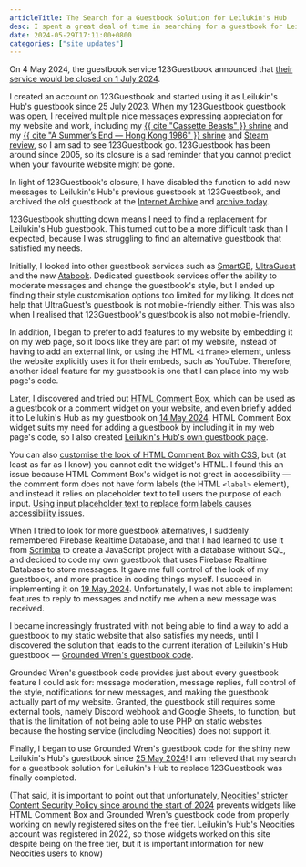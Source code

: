```yaml
---
articleTitle: The Search for a Guestbook Solution for Leilukin's Hub
desc: I spent a great deal of time in searching for a guestbook for Leilukin's hub.
date: 2024-05-29T17:11:00+0800
categories: ["site updates"]
---
```


On 4 May 2024, the guestbook service 123Guestbook announced that [their service would be closed on 1 July 2024](https://web.archive.org/web/20240504201300/https://www.123guestbook.com/news.php?id=closure).

I created an account on 123Guestbook and started using it as Leilukin's Hub's guestbook since 25 July 2023. When my 123Guestbook guestbook was open, I received multiple nice messages expressing appreciation for my website and work, including my [{{ cite "Cassette Beasts" }} shrine](/shrines/cassettebeasts) and my [{{ cite "A Summer’s End — Hong Kong 1986" }} shrine](/shrines/asummersend) and [Steam review](../2023-10-30-support-for-my-steam-review-of-a-summers-end), so I am sad to see 123Guestbook go. 123Guestbook has been around since 2005, so its closure is a sad reminder that you cannot predict when your favourite website might be gone.

In light of 123Guestbook's closure, I have disabled the function to add new messages to Leilukin's Hub's previous guestbook at 123Guestbook, and archived the old guestbook at the [Internet Archive](https://web.archive.org/web/20240528231121/https%3A%2F%2Fleilukin.123guestbook.com%2F) and [archive.today](https://archive.ph/9mtpl).

123Guestbook shutting down means I need to find a replacement for Leilukin's Hub guestbook. This turned out to be a more difficult task than I expected, because I was struggling to find an alternative guestbook that satisfied my needs.

Initially, I looked into other guestbook services such as [SmartGB](https://www.smartgb.com/), [UltraGuest](https://www.ultraguest.com/) and the new [Atabook](https://atabook.org/). Dedicated guestbook services offer the ability to moderate messages and change the guestbook's style, but I ended up finding their style customisation options too limited for my liking. It does not help that UltraGuest's guestbook is not mobile-friendly either. This was also when I realised that 123Guestbook's guestbook is also not mobile-friendly.

In addition, I began to prefer to add features to my website by embedding it on my web page, so it looks like they are part of my website, instead of having to add an external link, or using the HTML `<iframe>` element, unless the website explicitly uses it for their embeds, such as YouTube. Therefore, another ideal feature for my guestbook is one that I can place into my web page's code.

Later, I discovered and tried out [HTML Comment Box](https://www.htmlcommentbox.com/), which can be used as a guestbook or a comment widget on your website, and even briefly added it to Leilukin's Hub as my guestbook on [14 May 2024](/changelogs/2024/#2024-05-14). HTML Comment Box widget suits my need for adding a guestbook by including it in my web page's code, so I also created [Leilukin's Hub's own guestbook page](/guestbook).

You can also [customise the look of HTML Comment Box with CSS](https://www.htmlcommentbox.com/css-guide.html), but (at least as far as I know) you cannot edit the widget's HTML. I found this an issue because HTML Comment Box's widget is not great in accessibility — the comment form does not have form labels (the HTML `<label>` element), and instead it relies on placeholder text to tell users the purpose of each input. [Using input placeholder text to replace form labels causes accessibility issues](https://www.boia.org/blog/is-placeholder-text-essential-for-form-accessibility).

When I tried to look for more guestbook alternatives, I suddenly remembered Firebase Realtime Database, and that I had learned to use it from [Scrimba](https://v2.scrimba.com/build-a-mobile-app-with-firebase-c0g) to create a JavaScript project with a database without SQL, and decided to code my own guestbook that uses Firebase Realtime Database to store messages. It gave me full control of the look of my guestbook, and more practice in coding things myself. I succeed in implementing it on [19 May 2024](/changelogs/2024/#2024-05-19). Unfortunately, I was not able to implement features to reply to messages and notify me when a new message was received.

I became increasingly frustrated with not being able to find a way to add a guestbook to my static website that also satisfies my needs, until I discovered the solution that leads to the current iteration of Leilukin's Hub guestbook — [Grounded Wren's guestbook code](https://groundedwren.neocities.org/pages/demo_controls/guestbookDemo).

Grounded Wren's guestbook code provides just about every guestbook feature I could ask for: message moderation, message replies, full control of the style, notifications for new messages, and making the guestbook actually part of my website. Granted, the guestbook still requires some external tools, namely Discord webhook and Google Sheets, to function, but that is the limitation of not being able to use PHP on static websites because the hosting service (including Neocities) does not support it.

Finally, I began to use Grounded Wren's guestbook code for the shiny new Leilukin's Hub's guestbook since [25 May 2024](/changelogs/2024/#2024-05-25)! I am relieved that my search for a guestbook solution for Leilukin's Hub to replace 123Guestbook was finally completed.

(That said, it is important to point out that unfortunately, [Neocities' stricter Content Security Policy since around the start of 2024](https://dabric.xyz/post/neocities-csp/) prevents widgets like HTML Comment Box and Grounded Wren's guestbook code from properly working on newly registered sites on the free tier. Leilukin's Hub's Neocities account was registered in 2022, so those widgets worked on this site despite being on the free tier, but it is important information for new Neocities users to know)

